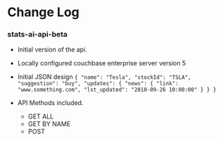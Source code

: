 # Change Log

### stats-ai-api-beta
* Initial version of the api.
* Locally configured couchbase enterprise server version 5
* Initial JSON design
`{
	"name": "Tesla",
	"stockId": "TSLA",
	"suggestion": "buy",
	"updates": {
		"news": {
			"link": "www.something.com",
			"lst_updated": "2010-09-26 10:00:00"
		}
	}
}`

* API Methods included.
	* GET ALL
	* GET BY NAME
	* POST
	 